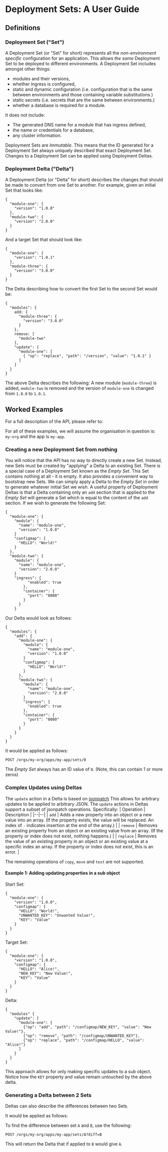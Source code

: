 



# Deployment Sets: A User Guide

## Definitions
### Deployment Set ("Set")
A Deployment Set (or "Set" for short) represents all the _non-environment specific_ configuration for an application. This allows _the same_ Deployment Set to be deployed to different environments.
A Deployment Set includes amongst other things:
 - modules and their versions,
 - whether ingress is configured,
 - static and dynamic configuration (i.e. configuration that is the same between environments and those containing variable substitutions.)
 - static secrets (i.e. secrets that are the same between environments.)
 - whether a database is required for a module.

It does not include:
- The generated DNS name for a module that has ingress defined,
- the name or credentials for a database,
- any cluster information.

Deployment Sets are _Immutable_. This means that the ID generated for a Deployment Set always uniquely described that exact Deployment Set. Changes to a Deployment Set can be applied using Deployment Deltas.

### Deployment Delta ("Delta")
A Deployment Delta (or "Delta" for short) describes the changes that should be made to convert from one Set to another.
For example, given an initial Set that looks like:

    {
      "module-one": {
        "version": "1.0.0"
      },
      "module-two": {
        "version": "2.0.0"
      }
    }
  And a target Set that should look like:

    {
      "module-one": {
        "version": "1.0.1"
      },
      "module-three": {
        "version": "3.0.0"
      }
    }

The Delta describing how to convert the first Set to the second Set would be:

    {
      "modules": {
        add: {
          "module-three": {
            "version": "3.0.0"
          }
        },
        remove: [
          "module-two"
        ],
        "update": {
          "module-one": [
            { "op": "replace", "path": "/version", "value": "1.0.1" }
          ]
        }
      }
    }

The above Delta describes the following:
A new module (`module-three`) is added, `module-two` is removed and the version of `module-one` is changed from `1.0.0` to `1.0.1`.

## Worked Examples
For a full description of the API, please refer to:

For all of these examples, we will assume the organisation in question is: `my-org` and the app is `my-app`.

### Creating a new Deployment Set from nothing
You will notice that the API has no way to directly create a new Set. Instead, new Sets must be created by "applying" a Delta to an existing Set. There is a special case of a Deployment Set known as the _Empty Set_. This Set contains nothing at all - it is empty. It also provides a convenient way to bootstrap new Sets. We can simply apply a Delta to the _Empty Set_ in order to generate whatever initial Set we wish.
A useful property of Deployment Deltas is that a Delta containing only an `add` section that is applied to the _Empty Set_ will generate a Set which is equal to the content of the `add` section.
If  we wish to generate the following Set:

    {
      "module-one": {
        "module": {
          "name": "module-one",
          "version": "1.0.0"
        }
        "configmap": {
          "HELLO": "World!"
        }
      },
      "module-two": {
        "module": {
          "name": "module-one",
          "version": "2.0.0"
        }
        "ingress": {
              "enabled": true
            },
            "container": {
              "port": "8080"
            }
          }
        }

Our Delta would look as follows:

    {
      "modules": {
        "add": {
          "module-one": {
            "module": {
              "name": "module-one",
              "version": "1.0.0"
            }
            "configmap": {
              "HELLO": "World!"
            }
          },
          "module-two": {
            "module": {
              "name": "module-one",
              "version": "2.0.0"
            }
            "ingress": {
              "enabled": true
            },
            "container": {
              "port": "8080"
            }
          }
        }
      }
    }

It would be applied as follows:

    POST /orgs/my-org/apps/my-app/sets/0

The _Empty Set_ always has an ID value of `0`. (Note, this can contain 1 or more zeros)

### Complex Updates using Deltas

The `update` action in a Delta is based on [jsonpatch](https://tools.ietf.org/html/rfc6902) This allows for arbitrary updates to be applied to arbitrary JSON. The `update` actions in Deltas support a subset of jsonpatch operations. Specifically:
| Operation | Description |
|--|--|
| `add` | Adds a new property into an object or a new value into an array. (If the property exists, the value will be replaced. An index of `-` indicates insertion at the end of the array.) |
| `remove` | Removes an existing property from an object or an existing value from an array. (If the property or index does not exist, nothing happens.) |
| `replace` | Removes the value of an existing property in an object or an existing value at a specific index an array. If the property or index does not exist, this is an error. |

The remaining operations of `copy`, `move` and `test` are not supported.

#### Example 1: Adding updating properties in a sub object

Start Set:

    {
      "module-one": {
        "version": "1.0.0",
        "configmap": {
          "HELLO": "World!",
          "UNWANTED_KEY": "Unwanted Value!",
          "KEY": "Value"
        }
      }
    }

Target Set:

    {
      "module-one": {
        "version": "1.0.0",
        "configmap": {
          "HELLO": "Alice!",
          "NEW_KEY": "New Value!",
          "KEY": "Value"
        }
      }
    }

Delta:

    {
      "modules" {
        "update": [
          "module-one": {
            {"op": "add", "path": "/configmap/NEW_KEY", "value": "New Value!"},
            {"op": "remove", "path": "/configmap/UNWANTED_KEY"},
            {"op": "replace", "path": "/configmap/HELLO", "value": "Alice!"}
          ]
        }
      }
    }

This approach allows for only making specific updates to a sub object. Notice how the `KEY` property and value remain untouched by the above delta.

### Generating a Delta between 2 Sets

Deltas can also describe the differences between two Sets.

It would be applied as follows:

To find the difference between set `A` and `B`, use the following:

    POST /orgs/my-org/apps/my-app/sets/A?diff=B

This will return the Delta that if applied to `B` would give `A`.
